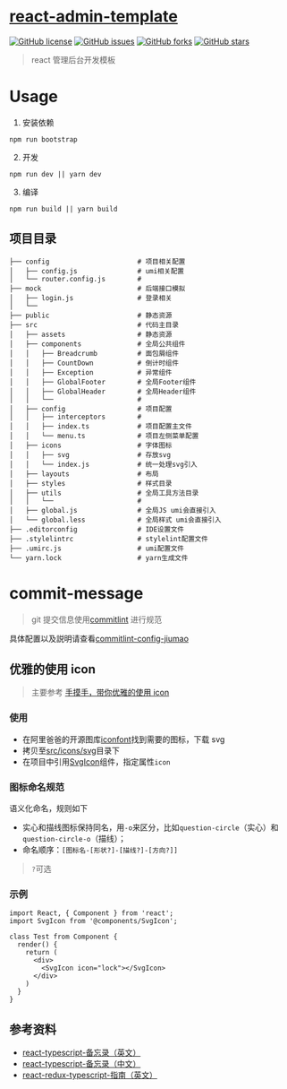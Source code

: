# [react-admin-template](https://github.com/jiumao-fe/react-admin-template)

[![GitHub license](https://img.shields.io/github/license/jiumao-fe/react-admin-template.svg)](https://github.com/jiumao-fe/react-admin-template/blob/master/LICENSE)
[![GitHub issues](https://img.shields.io/github/issues/jiumao-fe/react-admin-template.svg)](https://github.com/jiumao-fe/react-admin-template/issues)
[![GitHub forks](https://img.shields.io/github/forks/jiumao-fe/react-admin-template.svg)](https://github.com/jiumao-fe/react-admin-template/network)
[![GitHub stars](https://img.shields.io/github/stars/jiumao-fe/react-admin-template.svg)](https://github.com/jiumao-fe/react-admin-template/stargazers)

> react 管理后台开发模板

# Usage

1. 安装依赖

```
npm run bootstrap
```

2. 开发

```
npm run dev || yarn dev
```

3. 编译

```
npm run build || yarn build
```

## 项目目录

```
├── config                      # 项目相关配置
│   ├── config.js               # umi相关配置
│   └── router.config.js        #
├── mock                        # 后端接口模拟
│   ├── login.js                # 登录相关
│   └──
├── public                      # 静态资源
├── src                         # 代码主目录
│   ├── assets                  # 静态资源
│   ├── components              # 全局公共组件
│   │   ├── Breadcrumb          # 面包屑组件
│   │   ├── CountDown           # 倒计时组件
│   │   ├── Exception           # 异常组件
│   │   ├── GlobalFooter        # 全局Footer组件
│   │   ├── GlobalHeader        # 全局Header组件
│   │   └──                     #
│   ├── config                  # 项目配置
│   │   ├── interceptors        #
│   │   ├── index.ts            # 项目配置主文件
│   │   └── menu.ts             # 项目左侧菜单配置
│   ├── icons                   # 字体图标
│   │   ├── svg                 # 存放svg
│   │   └── index.js            # 统一处理svg引入
│   ├── layouts                 # 布局
│   ├── styles                  # 样式目录
│   ├── utils                   # 全局工具方法目录
│   │   └──                     #
│   ├── global.js               # 全局JS umi会直接引入
│   └── global.less             # 全局样式 umi会直接引入
├── .editorconfig               # IDE设置文件
├── .stylelintrc                # stylelint配置文件
├── .umirc.js                   # umi配置文件
└── yarn.lock                   # yarn生成文件
```

# commit-message

> git 提交信息使用[commitlint](https://github.com/marionebl/commitlint) 进行规范

具体配置以及説明请查看[commitlint-config-jiumao](https://github.com/jiumao-fe/commitlint-config-jiumao)

## 优雅的使用 icon

> 主要参考 [手摸手，带你优雅的使用 icon](https://juejin.im/post/59bb864b5188257e7a427c09)

### 使用

- 在阿里爸爸的开源图库[iconfont](http://iconfont.cn)找到需要的图标，下载 svg
- 拷贝至[src/icons/svg](./src/icons/svg)目录下
- 在项目中引用[SvgIcon](./src/components/SvgIcon)组件，指定属性`icon`

### 图标命名规范

语义化命名，规则如下

- 实心和描线图标保持同名，用`-o`来区分，比如`question-circle`（实心）和`question-circle-o`（描线）；
- 命名顺序：`[图标名-[形状?]-[描线?]-[方向?]]`

> `?`可选

### 示例

```
import React, { Component } from 'react';
import SvgIcon from '@components/SvgIcon';

class Test from Component {
  render() {
    return (
      <div>
        <SvgIcon icon="lock"></SvgIcon>
      </div>
    )
  }
}
```

## 参考资料

- [react-typescript-备忘录（英文）](https://github.com/sw-yx/react-typescript-cheatsheet)
- [react-typescript-备忘录（中文）](https://github.com/fi3ework/blog/tree/master/react-typescript-cheatsheet-cn)
- [react-redux-typescript-指南（英文）](https://github.com/piotrwitek/react-redux-typescript-guide)

